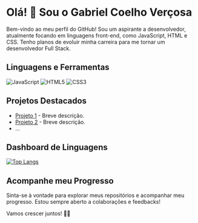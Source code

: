 # Olá! 👋 Sou o Gabriel Coelho Verçosa

Bem-vindo ao meu perfil do GitHub! Sou um aspirante a desenvolvedor, atualmente focando em linguagens front-end, como JavaScript, HTML e CSS. Tenho planos de evoluir minha carreira para me tornar um desenvolvedor Full Stack.

## Linguagens e Ferramentas

![JavaScript](https://img.shields.io/badge/JavaScript-F7DF1E?style=for-the-badge&logo=javascript&logoColor=black)
![HTML5](https://img.shields.io/badge/HTML5-E34F26?style=for-the-badge&logo=html5&logoColor=white)
![CSS3](https://img.shields.io/badge/CSS3-1572B6?style=for-the-badge&logo=css3&logoColor=white)

## Projetos Destacados

- [Projeto 1](link_do_projeto_1) - Breve descrição.
- [Projeto 2](link_do_projeto_2) - Breve descrição.
- ...

## Dashboard de Linguagens

[![Top Langs](https://github-readme-stats.vercel.app/api/top-langs/?Gabrielvercosa&layout=compact)](https://github.com/seu_nome_de_usuario)

## Acompanhe meu Progresso

Sinta-se à vontade para explorar meus repositórios e acompanhar meu progresso. Estou sempre aberto a colaborações e feedbacks!

Vamos crescer juntos! 🚀✨
